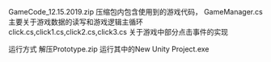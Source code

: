 GameCode_12.15.2019.zip
压缩包内包含使用到的游戏代码，
GameManager.cs 主要关于游戏数据的读写和游戏逻辑主循环
click.cs,click1.cs,click2.cs,click3.cs 关于游戏中部分点击事件的实现

运行方式
解压Prototype.zip
运行其中的New Unity Project.exe
